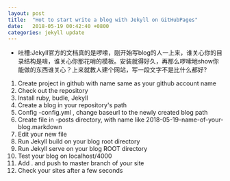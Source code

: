 ```yaml
---
layout: post
title:  "Hot to start write a blog with Jekyll on GitHubPages"
date:   2018-05-19 00:42:40 +0800
categories: jekyll update
---
```

* 吐槽:Jekyll官方的文档真的是啰嗦，刚开始写blog的人一上来，谁关心你的目录结构是啥，谁关心你那花哨的模板。安装就得好久，再那么啰嗦地show你能做的东西谁关心？上来就教人建个网站，写一段文字不是比什么都好?


1. Create project in github with name same as your github account name
2. Check out the repository
3. Install ruby, budle, Jekyll
4. Create a blog in your repository's path
5. Config -config.yml , change baseurl to the newly created blog path
6. Create file in -posts directory, with name like 2018-05-19-name-of-your-blog.markdown
7. Edit your new file
8. Run Jekyll build on your blog root directory
9. Run Jekyll serve on your blog ROOT directory
10. Test your blog on localhost/4000
11. Add . and push to master branch of your site
12. Check your sites after a few seconds
